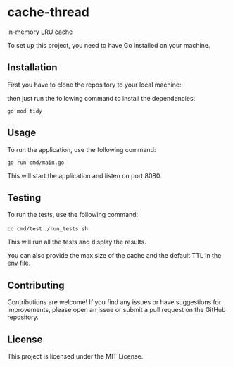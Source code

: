# cache-thread
in-memory LRU cache

To set up this project, you need to have Go installed on your machine.

## Installation

First you have to clone the repository to your local machine:

then just run the following command to install the dependencies:

```go mod tidy```


## Usage

To run the application, use the following command:

```go run cmd/main.go```


This will start the application and listen on port 8080.

## Testing

To run the tests, use the following command:

```cd cmd/test```
```./run_tests.sh```

This will run all the tests and display the results.

You can also provide the max size of the cache and the default TTL in the env file.

## Contributing

Contributions are welcome! If you find any issues or have suggestions for improvements, please open an issue or submit a pull request on the GitHub repository.

## License

This project is licensed under the MIT License.
